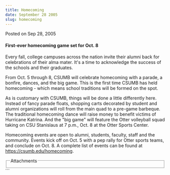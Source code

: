 ```yaml
---
title: Homecoming
date: September 28 2005
slug: homecoming
---
```


  
<span class="date">Posted on Sep 28, 2005 </span>
<h4>First-ever homecoming game set for Oct. 8</h4>
<p>
  Every fall, college campuses across the nation invite their alumni back for
  celebrations of their alma mater. It&apos;s a time to acknowledge the success
  of the schools and their graduates.
</p>
<p>
  From Oct. 5 through 8, CSUMB will celebrate homecoming with a parade, a
  bonfire, dances, and the big game. This is the first time CSUMB has held
  homecoming - which means school traditions will be formed on the spot.
</p>
<p>
  As is customary with CSUMB, things will be done a little differently here.
  Instead of fancy parade floats, shopping carts decorated by student and alumni
  organizations will roll from the main quad to a pre-game barbeque. The
  traditional homecoming dance will raise money to benefit victims of Hurricane
  Katrina. And the &quot;big game&quot; will feature the Otter volleyball squad
  taking on CSU Stanislaus at 7 p.m., Oct. 8 at the Otter Sports Center.
</p>
<p>
  Homecoming events are open to alumni, students, faculty, staff and the
  community. Events kick off on Oct. 5 with a pep rally for Otter sports teams,
  and conclude on Oct. 8. A complete list of events can be found at
  <a href="https://csumb.edu/homecoming" rel="nofollow"
    >https://csumb.edu/homecoming</a
  >.
</p>
<fieldset class="fieldgroup group-attachments">
  <legend>Attachments</legend>
  <div class="field field-type-emvideo field-field-attach-video">
    <div class="field-items">
      <div class="field-item odd">
        <div class="emvideo emvideo-video emvideo-" />
      </div>
    </div>
  </div>
</fieldset>
```
